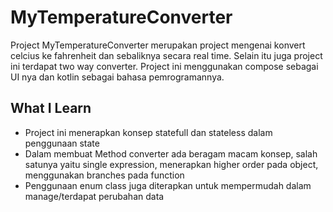 # MyTemperatureConverter
Project MyTemperatureConverter merupakan project mengenai konvert celcius ke fahrenheit dan sebaliknya secara real time. Selain itu juga project ini terdapat two way converter. Project ini menggunakan compose sebagai UI nya dan kotlin sebagai bahasa pemrogramannya.

## What I Learn
* Project ini menerapkan konsep statefull dan stateless dalam penggunaan state
* Dalam membuat Method converter ada beragam macam konsep, salah satunya yaitu single expression, menerapkan higher order pada object, menggunakan branches pada function
* Penggunaan enum class juga diterapkan untuk mempermudah dalam manage/terdapat perubahan data 
